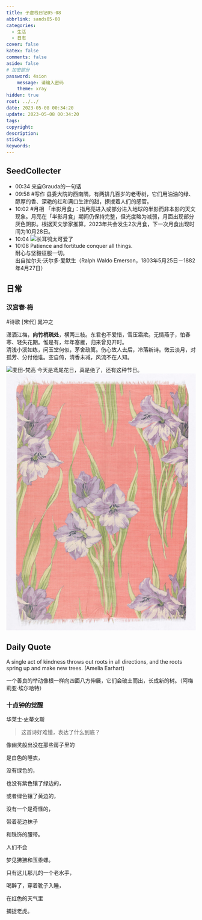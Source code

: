 ```yaml
---
title: 子虚栈日记05-08
abbrlink: sands05-08
categories:
  - 生活
  - 日志
cover: false
katex: false
comments: false
aside: false
# 加密部分
password: 4sion 
	message: 请输入密码
	theme: xray
hidden: true
root: ../../
date: 2023-05-08 00:34:20
update: 2023-05-08 00:34:20
tags:
copyright:
description:
sticky:
keywords:
---
```


## SeedCollecter
- 00:34 来自Grauda的一句话
- 09:58 #写作 县委大院的西南隅，有两排几百岁的老枣树，它们用油油的绿、醇厚的香、深艳的红和满口生津的甜，撩拨着人们的感官。
- 10:02 #月相 「半影月食」：指月亮进入或部分进入地球的半影而非本影的天文现象。月亮在「半影月食」期间仍保持完整，但光度略为减弱，月面出现部分灰色阴影。根据天文学家推算，2023年共会发生2次月食，下一次月食出现时间为10月28日。
- 10:04 ![长耳鸮太可爱了](https://pic.yupoo.com/fotomag/469e050b/39d123b9.jpg)
- 10:08 Patience and fortitude conquer all things.<br>耐心与坚毅征服一切。<br>出自拉尔夫·沃尔多·爱默生（Ralph Waldo Emerson，1803年5月25日－1882年4月27日）


## 日常
### 汉宫春·梅
#诗歌 
[宋代] 晁冲之

潇洒江梅，**向竹梢疏处**，横两三枝。东君也不爱惜，雪压霜欺。无情燕子，怕春寒、轻失花期。惟是有，年年塞雁，归来曾见开时。   
清浅小溪如练，问玉堂何似，茅舍疏篱。伤心故人去后，冷落新诗。微云淡月，对孤芳、分付他谁。空自倚，清香未减，风流不在人知。

![麦田-梵高](https://s3-eu-west-1.amazonaws.com/dailyartartwork/img-2023012963d6b6a465eb1_ipad)
今天是鸢尾花日，真是绝了，还有这种节日。
![by 索菲亚·克朗菲尔德 (Sophia Crownfield)](../../../images/20230506/Pasted%20image%2020230508100927.png)

## Daily Quote  

A single act of kindness throws out roots in all directions, and the roots spring up and make new trees. (Amelia Earhart)

一个善良的举动像根一样向四面八方伸展，它们会破土而出，长成新的树。（阿梅莉亚·埃尔哈特）

### 十点钟的觉醒
华莱士·史蒂文斯
> 这首诗好难懂，表达了什么到底？

像幽灵般出没在那些房子里的

是白色的睡衣，

没有绿色的，

也没有紫色镶了绿边的，

或者绿色镶了黄边的，

没有一个是奇怪的，

带着花边袜子

和珠饰的腰带。

人们不会

梦见狒狒和玉黍螺。

只有这儿那儿的一个老水手，

喝醉了，穿着靴子入睡，

在红色的天气里

捕捉老虎。